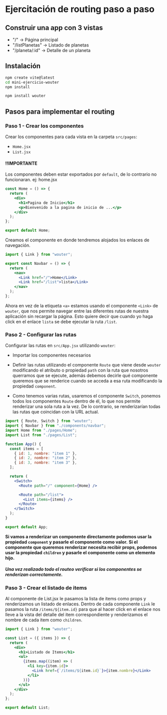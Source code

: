 # Ejercitación de routing paso a paso

## **Construir una app con 3 vistas**

- "/" -> Página principal
- "/listPlanetas" -> Listado de planetas
- "/planeta/:id" -> Detalle de un planeta

## Instalación

```bash
npm create vite@latest
cd mini-ejercicio-wouter
npm install
```

```bash
npm install wouter
```

## **Pasos para implementar el routing**

### Paso 1 - Crear los componentes

Crear los componentes para cada vista en la carpeta `src/pages`:

- `Home.jsx`
- `List.jsx`

#### **‼️IMPORTANTE**

Los componentes deben estar exportados por `default`, de lo contrario no funcionaran.
ej:
home.jsx

```jsx
const Home = () => {
  return (
    <div>
      <h1>Pagina de Inicio</h1>
      <p>Bienvenido a la pagina de inicio de ...</p>
    </div>
  );
};

export default Home;
```

Creamos el componente en donde tendremos alojados los enlaces de navegación.

```jsx
import { Link } from "wouter";

export const Navbar = () => {
  return (
    <nav>
      <Link href="/">Home</Link>
      <Link href="/list">lista</Link>
    </nav>
  );
};
```

Ahora en vez de la etiqueta `<a>` estamos usando el componente `<Link>` de `wouter`, que nos permite navegar entre las diferentes rutas de nuestra aplicación sin recargar la página.
Esto quiere decir que cuando yo haga click en el enlace `lista` se debe ejecutar la ruta `/list`.

### Paso 2 - Configurar las rutas

Configurar las rutas en `src/App.jsx` utilizando `wouter`:

- Importar los componentes necesarios
- Definir las rutas utilizando el componente `Route` que viene desde `wouter` modificando el atributo o propiedad `path` con la ruta que nosotros querramos que se ejecute, además debemos decirle qué componente queremos que se renderice cuando se acceda a esa ruta modificando la propiedad `component`.

- Como tenemos varias rutas, usaremos el componente `Switch`, ponemos todos los componentes `Route` dentro de él, lo que nos permite renderizar una sola ruta a la vez. De lo contrario, se renderizarían todas las rutas que coincidan con la URL actual.

```jsx
import { Route, Switch } from "wouter";
import { Navbar } from "./components/navbar";
import Home from "./pages/Home";
import List from "./pages/List";

function App() {
  const items = [
    { id: 1, nombre: "item 1" },
    { id: 2, nombre: "item 2" },
    { id: 3, nombre: "item 3" },
  ];

  return (
    <Switch>
      <Route path="/" component={Home} />

      <Route path="/list">
        <List items={items} />
      </Route>
    </Switch>
  );
}

export default App;
```

**Si vamos a renderizar un componente directamente podemos usar la propiedad `component` y pasarle el componente como valor.**
**Si el componente que queremos renderizar necesita recibir props, podemos usar la propiedad `children` y pasarle el componente como un elemento hijo.**

##### Una vez realizado todo el routeo verificar si los componentes se renderizan correctamente.

### Paso 3 - Crear el listado de items

Al componente de List.jsx le pasamos la lista de items como props y renderizamos un listado de enlaces.
Dentro de cada componente `Link` le pasamos la ruta `/items/${item.id}` para que al hacer click en el enlace nos lleve a la vista del detalle del item correspondiente y renderizamos el nombre de cada item como `children`.

```jsx
import { Link } from "wouter";

const List = ({ items }) => {
  return (
    <div>
      <h1>Listado de Items</h1>
      <ul>
        {items.map((item) => (
          <li key={item.id}>
            <Link href={`/items/${item.id}`}>{item.nombre}</Link>
          </li>
        ))}
      </ul>
    </div>
  );
};

export default List;
```
